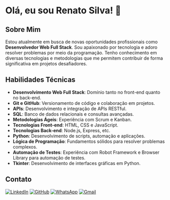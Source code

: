 # Olá, eu sou Renato Silva! 👋

## Sobre Mim

Estou atualmente em busca de novas oportunidades profissionais como **Desenvolvedor Web Full Stack**. Sou apaixonado por tecnologia e adoro resolver problemas por meio da programação. Tenho conhecimento em diversas tecnologias e metodologias que me permitem contribuir de forma significativa em projetos desafiadores.

## Habilidades Técnicas

- **Desenvolvimento Web Full Stack**: Domínio tanto no front-end quanto no back-end.
- **Git e GitHub**: Versionamento de código e colaboração em projetos.
- **APIs**: Desenvolvimento e integração de APIs RESTful.
- **SQL**: Banco de dados relacionais e consultas avançadas.
- **Metodologias Ágeis**: Experiência com Scrum e Kanban.
- **Tecnologias Front-end**: HTML, CSS e JavaScript.
- **Tecnologias Back-end**: Node.js, Express, etc.
- **Python**: Desenvolvimento de scripts, automação e aplicações.
- **Lógica de Programação**: Fundamentos sólidos para resolver problemas complexos.
- **Automação de Testes**: Experiência com Robot Framework e Browser Library para automação de testes.
- **Tkinter**: Desenvolvimento de interfaces gráficas em Python.


## Contato

[![LinkedIn](https://img.shields.io/badge/LinkedIn-0077B5?style=for-the-badge&logo=linkedin&logoColor=white)](https://www.linkedin.com/in/renato-silva-8b2289331/)
[![GitHub](https://img.shields.io/badge/GitHub-100000?style=for-the-badge&logo=github&logoColor=white)](https://github.com/RenatoSilva192) 
[![WhatsApp](https://img.shields.io/badge/WhatsApp-25D366?style=for-the-badge&logo=whatsapp&logoColor=white)](https://wa.me/5585997278222)
[![Gmail](https://img.shields.io/badge/Gmail-333333?style=for-the-badge&logo=gmail&logoColor=red)](mailto:renato.silva.192@gmail.com) 

